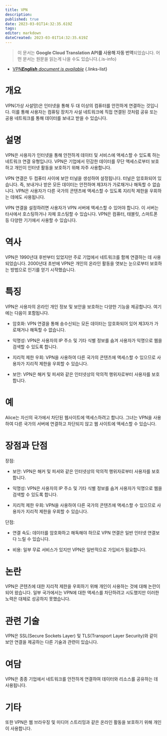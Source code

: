 ```yaml
---
title: VPN
description: 
published: true
date: 2023-03-01T14:32:35.619Z
tags: 
editor: markdown
dateCreated: 2023-03-01T14:32:35.619Z
---
```


> 이 문서는 **Google Cloud Translation API를 사용해 자동 번역**되었습니다.
어떤 문서는 원문을 읽는게 나을 수도 있습니다.{.is-info}



- [VPN***English** document is available*](/en/Knowledge-base/Dictionary/vpn)
{.links-list}


# 개요
VPN(가상 사설망)은 인터넷을 통해 두 대 이상의 컴퓨터를 안전하게 연결하는 것입니다. 이를 통해 사용자는 컴퓨팅 장치가 사설 네트워크에 직접 연결된 것처럼 공유 또는 공용 네트워크를 통해 데이터를 보내고 받을 수 있습니다.

# 설명
VPN은 사용자가 인터넷을 통해 안전하게 데이터 및 서비스에 액세스할 수 있도록 하는 네트워크 연결 유형입니다. VPN은 기업에서 민감한 데이터를 무단 액세스로부터 보호하고 개인이 인터넷 활동을 보호하기 위해 자주 사용합니다.

VPN 연결은 두 컴퓨터 사이에 보안 터널을 생성하여 설정됩니다. 터널은 암호화되어 있습니다. 즉, 보내거나 받은 모든 데이터는 안전하며 제3자가 가로채거나 해독할 수 없습니다. VPN은 사용자가 다른 국가의 콘텐츠에 액세스할 수 있도록 지리적 제한을 우회하는 데에도 사용됩니다.

VPN 연결을 설정하려면 사용자가 VPN 서버에 액세스할 수 있어야 합니다. 이 서버는 타사에서 호스팅하거나 자체 호스팅할 수 있습니다. VPN은 컴퓨터, 태블릿, 스마트폰 등 다양한 기기에서 사용할 수 있습니다.

# 역사
VPN은 1990년대 후반부터 있었지만 주로 기업에서 네트워크를 함께 연결하는 데 사용되었습니다. 2000년대 초반에 VPN은 개인의 온라인 활동을 엿보는 눈으로부터 보호하는 방법으로 인기를 얻기 시작했습니다.

# 특징
VPN은 사용자의 온라인 개인 정보 및 보안을 보호하는 다양한 기능을 제공합니다. 여기에는 다음이 포함됩니다.

- 암호화: VPN 연결을 통해 송수신되는 모든 데이터는 암호화되어 있어 제3자가 가로채거나 해독할 수 없습니다.

- 익명성: VPN은 사용자의 IP 주소 및 기타 식별 정보를 숨겨 사용자가 익명으로 웹을 검색할 수 있도록 합니다.

- 지리적 제한 우회: VPN을 사용하여 다른 국가의 콘텐츠에 액세스할 수 있으므로 사용자가 지리적 제한을 우회할 수 있습니다.

- 보안: VPN은 해커 및 피셔와 같은 인터넷상의 악의적 행위자로부터 사용자를 보호합니다.

# 예
Alice는 자신의 국가에서 차단된 웹사이트에 액세스하려고 합니다. 그녀는 VPN을 사용하여 다른 국가의 서버에 연결하고 차단되지 않고 웹 사이트에 액세스할 수 있습니다.

# 장점과 단점
장점:

- 보안: VPN은 해커 및 피셔와 같은 인터넷상의 악의적 행위자로부터 사용자를 보호합니다.

- 익명성: VPN은 사용자의 IP 주소 및 기타 식별 정보를 숨겨 사용자가 익명으로 웹을 검색할 수 있도록 합니다.

- 지리적 제한 우회: VPN을 사용하여 다른 국가의 콘텐츠에 액세스할 수 있으므로 사용자가 지리적 제한을 우회할 수 있습니다.

단점:

- 연결 속도: 데이터를 암호화하고 해독해야 하므로 VPN 연결은 일반 인터넷 연결보다 느릴 수 있습니다.

- 비용: 일부 무료 서비스가 있지만 VPN은 일반적으로 가입비가 필요합니다.

# 논란
VPN은 콘텐츠에 대한 지리적 제한을 우회하기 위해 개인이 사용하는 것에 대해 논란이 되어 왔습니다. 일부 국가에서는 VPN에 대한 액세스를 차단하려고 시도했지만 이러한 노력은 대체로 성공하지 못했습니다.

# 관련 기술
VPN은 SSL(Secure Sockets Layer) 및 TLS(Transport Layer Security)와 같이 보안 연결을 제공하는 다른 기술과 관련이 있습니다.

# 여담
VPN은 종종 기업에서 네트워크를 안전하게 연결하여 데이터와 리소스를 공유하는 데 사용됩니다.

# 기타
또한 VPN은 웹 브라우징 및 미디어 스트리밍과 같은 온라인 활동을 보호하기 위해 개인이 사용합니다.